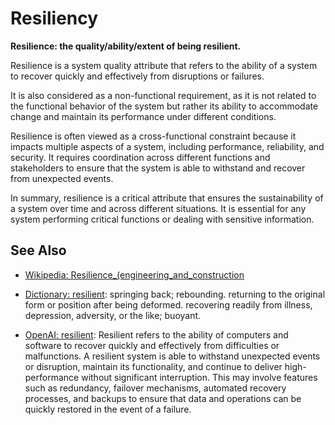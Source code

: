 # Resiliency

**Resilience: the quality/ability/extent of being resilient.**

<span data-chatgpt-prompt="explain resilience (system quality attribute, cross-functional constraint, non-functional requirement\)">

Resilience is a system quality attribute that refers to the ability of a system to recover quickly and effectively from disruptions or failures. 

It is also considered as a non-functional requirement, as it is not related to the functional behavior of the system but rather its ability to accommodate change and maintain its performance under different conditions.

Resilience is often viewed as a cross-functional constraint because it impacts multiple aspects of a system, including performance, reliability, and security. It requires coordination across different functions and stakeholders to ensure that the system is able to withstand and recover from unexpected events.

In summary, resilience is a critical attribute that ensures the sustainability of a system over time and across different situations. It is essential for any system performing critical functions or dealing with sensitive information.

</span>

## See Also

* [Wikipedia: Resilience_(engineering_and_construction](https://wikipedia.org/wiki/Resilience_(engineering_and_construction))

* [Dictionary: resilient](https://www.dictionary.com/browse/resilient): springing back; rebounding. returning to the original form or position after being deformed. recovering readily from illness, depression, adversity, or the like; buoyant.

* [OpenAI: resilient](https:://openai.com): <span data-chatgpt-prompt="define resilient (computers and software)">Resilient refers to the ability of computers and software to recover quickly and effectively from difficulties or malfunctions. A resilient system is able to withstand unexpected events or disruption, maintain its functionality, and continue to deliver high-performance without significant interruption. This may involve features such as redundancy, failover mechanisms, automated recovery processes, and backups to ensure that data and operations can be quickly restored in the event of a failure.</span>

